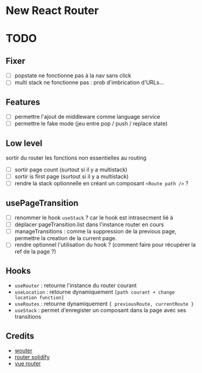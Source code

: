 # New React Router

# TODO

## Fixer

- [ ] popstate ne fonctionne pas à la nav sans click
- [ ] multi stack ne fonctionne pas : prob d'imbrication d'URLs...

## Features

- [ ] permettre l'ajout de middleware comme language service
- [ ] permettre le fake mode (jeu entre pop / push / replace state)

## Low level

sortir du router les fonctions non essentielles au routing

- [ ] sortir page count (surtout si il y a multistack)
- [ ] sortir is first page (surtout si il y a multistack)
- [ ] rendre la stack optionnelle en créant un composant `<Route path />` ?

## usePageTransition

- [ ] renommer le hook `useStack` ? car le hook est intrasecment lié à <Stack />
- [ ] déplacer pageTransition.list dans l'instance router en cours
- [ ] manageTransitions : comme la suppression de la previous page, permettre la creation de la current page.
- [ ] rendre optionnel l'utilisation du hook ? (comment faire pour récupérer la ref de la page ?)

## Hooks

- `useRouter` : retourne l'instance du router courant
- `useLocation` : retourne dynamiquement `[path courant + change location function]`
- `useRoutes` : retourne dynamiquement `{ previousRoute, currentRoute }`
- `useStack` : permet d'enregister un composant dans la page avec ses transitions

## Credits

- [wouter](https://github.com/molefrog/wouter)
- [router solidify](https://github.com/solid-js/solidify/blob/master/navigation/Router.ts)
- [vue router](https://router.vuejs.org/)

